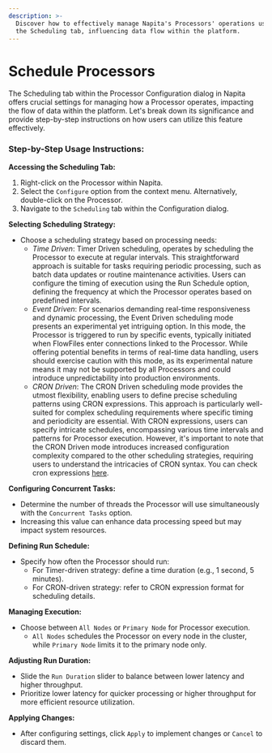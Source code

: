 ```yaml
---
description: >-
  Discover how to effectively manage Napita's Processors' operations using
  the Scheduling tab, influencing data flow within the platform.
---
```


# Schedule Processors

The Scheduling tab within the Processor Configuration dialog in Napita offers crucial settings for managing how a Processor operates, impacting the flow of data within the platform. Let's break down its significance and provide step-by-step instructions on how users can utilize this feature effectively.

### Step-by-Step Usage Instructions:

**Accessing the Scheduling Tab:**

1. Right-click on the Processor within Napita.
2. Select the `Configure` option from the context menu. Alternatively, double-click on the Processor.
3. Navigate to the `Scheduling` tab within the Configuration dialog.

**Selecting Scheduling Strategy:**

* Choose a scheduling strategy based on processing needs:
  * _Time Driven_: Timer Driven scheduling, operates by scheduling the Processor to execute at regular intervals. This straightforward approach is suitable for tasks requiring periodic processing, such as batch data updates or routine maintenance activities. Users can configure the timing of execution using the Run Schedule option, defining the frequency at which the Processor operates based on predefined intervals.
  * _Event Driven_: For scenarios demanding real-time responsiveness and dynamic processing, the Event Driven scheduling mode presents an experimental yet intriguing option. In this mode, the Processor is triggered to run by specific events, typically initiated when FlowFiles enter connections linked to the Processor. While offering potential benefits in terms of real-time data handling, users should exercise caution with this mode, as its experimental nature means it may not be supported by all Processors and could introduce unpredictability into production environments.
  * _CRON Driven_: The CRON Driven scheduling mode provides the utmost flexibility, enabling users to define precise scheduling patterns using CRON expressions. This approach is particularly well-suited for complex scheduling requirements where specific timing and periodicity are essential. With CRON expressions, users can specify intricate schedules, encompassing various time intervals and patterns for Processor execution. However, it's important to note that the CRON Driven mode introduces increased configuration complexity compared to the other scheduling strategies, requiring users to understand the intricacies of CRON syntax. You can check cron expressions [here](https://www.freeformatter.com/cron-expression-generator-quartz.html).

**Configuring Concurrent Tasks:**

* Determine the number of threads the Processor will use simultaneously with the `Concurrent Tasks` option.
* Increasing this value can enhance data processing speed but may impact system resources.

**Defining Run Schedule:**

* Specify how often the Processor should run:
  * For Timer-driven strategy: define a time duration (e.g., 1 second, 5 minutes).
  * For CRON-driven strategy: refer to CRON expression format for scheduling details.

**Managing Execution:**

* Choose between `All Nodes` or `Primary Node` for Processor execution.
  * `All Nodes` schedules the Processor on every node in the cluster, while `Primary Node` limits it to the primary node only.

**Adjusting Run Duration:**

* Slide the `Run Duration` slider to balance between lower latency and higher throughput.
* Prioritize lower latency for quicker processing or higher throughput for more efficient resource utilization.

**Applying Changes:**

* After configuring settings, click `Apply` to implement changes or `Cancel` to discard them.
